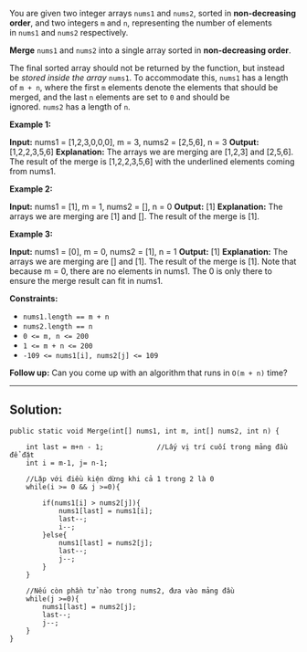 You are given two integer arrays `nums1` and `nums2`, sorted in **non-decreasing order**, and two integers `m` and `n`, representing the number of elements in `nums1` and `nums2` respectively.

**Merge** `nums1` and `nums2` into a single array sorted in **non-decreasing order**.

The final sorted array should not be returned by the function, but instead be _stored inside the array_ `nums1`. To accommodate this, `nums1` has a length of `m + n`, where the first `m` elements denote the elements that should be merged, and the last `n` elements are set to `0` and should be ignored. `nums2` has a length of `n`.

**Example 1:**

**Input:** nums1 = [1,2,3,0,0,0], m = 3, nums2 = [2,5,6], n = 3
**Output:** [1,2,2,3,5,6]
**Explanation:** The arrays we are merging are [1,2,3] and [2,5,6].
The result of the merge is [1,2,2,3,5,6] with the underlined elements coming from nums1.

**Example 2:**

**Input:** nums1 = [1], m = 1, nums2 = [], n = 0
**Output:** [1]
**Explanation:** The arrays we are merging are [1] and [].
The result of the merge is [1].

**Example 3:**

**Input:** nums1 = [0], m = 0, nums2 = [1], n = 1
**Output:** [1]
**Explanation:** The arrays we are merging are [] and [1].
The result of the merge is [1].
Note that because m = 0, there are no elements in nums1. The 0 is only there to ensure the merge result can fit in nums1.

**Constraints:**

- `nums1.length == m + n`
- `nums2.length == n`
- `0 <= m, n <= 200`
- `1 <= m + n <= 200`
- `-109 <= nums1[i], nums2[j] <= 109`

**Follow up:** Can you come up with an algorithm that runs in `O(m + n)` time?

---
## **Solution:**
```
public static void Merge(int[] nums1, int m, int[] nums2, int n) {

	int last = m+n - 1;             //Lấy vị trí cuối trong mảng đầu để đặt
	int i = m-1, j= n-1;

	//Lặp với điều kiện dừng khi cả 1 trong 2 là 0
	while(i >= 0 && j >=0){

		if(nums1[i] > nums2[j]){
			nums1[last] = nums1[i];
			last--;
			i--;
		}else{
			nums1[last] = nums2[j];
			last--;
			j--;
		}
	}

	//Nếu còn phần tử nào trong nums2, đưa vào mảng đầu
	while(j >=0){
		nums1[last] = nums2[j];
		last--;
		j--;
	}
}
```
